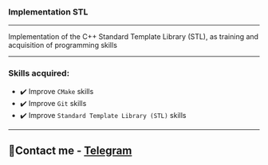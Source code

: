 ### Implementation STL

---

Implementation of the C++ Standard Template Library (STL), as training and acquisition of programming skills

---

### Skills acquired:

+ ✔️ Improve ```CMake``` skills
+ ✔️ Improve ```Git``` skills
+ ✔️ Improve ```Standard Template Library (STL)``` skills
  
---

## 📱Contact me - [Telegram](https://t.me/woshetitelniy)
